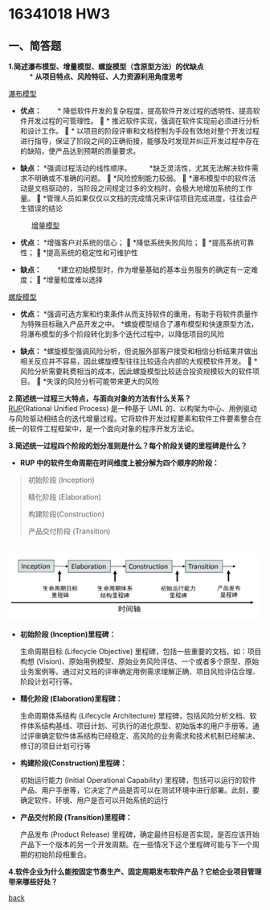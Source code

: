 ﻿---
layout: default
---
# 16341018 HW3

## 一、简答题
**1.简述瀑布模型、增量模型、螺旋模型（含原型方法）的优缺点**
　      
　　　* **从项目特点、风险特征、人力资源利用角度思考**
    
[瀑布模型]( https://en.wikipedia.org/wiki/Waterfall_model)
　 
* **优点：** 
　　* 降低软件开发的复杂程度，提高软件开发过程的透明性、提高软件开发过程的可管理性。
  * 推迟软件实现，强调在软件实现前必须进行分析和设计工作。
  * 以项目的阶段评审和文档控制为手段有效地对整个开发过程进行指导，保证了阶段之间的正确衔接，能够及时发现并纠正开发过程中存在的缺陷，使产品达到预期的质量要求。 

* **缺点：**
     *强调过程活动的线性顺序。
　　 *缺乏灵活性，尤其无法解决软件需求不明确或不准确的问题。
   *风险控制能力较弱。
   *瀑布模型中的软件活动是文档驱动的，当阶段之间规定过多的文档时，会极大地增加系统的工作量。
   *管理人员如果仅仅以文档的完成情况来评估项目完成进度，往往会产生错误的结论

　　　
[增量模型]( https://en.wikipedia.org/wiki/Iterative_and_incremental_development) 
 
* **优点：**
     *增强客户对系统的信心；
   *降低系统失败风险；
   *提高系统可靠性；
   *提高系统的稳定性和可维护性
      
* **缺点：**
　　*建立初始模型时，作为增量基础的基本业务服务的确定有一定难度；
  *增量粒度难以选择

[螺旋模型]( https://en.wikipedia.org/wiki/Spiral_model) 
  
* **优点：**
     *强调可选方案和约束条件从而支持软件的重用，有助于将软件质量作为特殊目标融入产品开发之中。
     *螺旋模型结合了瀑布模型和快速原型方法，将瀑布模型的多个阶段转化到多个迭代过程中，以降低项目的风险
           
* **缺点：**
     *螺旋模型强调风险分析，但说服外部客户接受和相信分析结果并做出相关反应并不容易，因此螺旋模型往往比较适合内部的大规模软件开发。
  *风险分析需要耗费相当的成本，因此螺旋模型比较适合投资规模较大的软件项目。
  *失误的风险分析可能带来更大的风险


**2.简述统一过程三大特点，与面向对象的方法有什么关系？**
　　
　　[RUP](https://en.wikipedia.org/wiki/Rational_Unified_Process)(Rational Unified Process) 是一种基于 UML 的、以构架为中心、用例驱动与风险驱动相结合的迭代增量过程。它将软件开发过程要素和软件工件要素整合在统一的软件工程框架中，是一个面向对象的程序开发方法论。
　

**3.简述统一过程四个阶段的划分准则是什么？每个阶段关键的里程碑是什么？**
　   
* **RUP 中的软件生命周期在时间维度上被分解为四个顺序的阶段：**

>初始阶段 (Inception)
>
>精化阶段 (Elaboration)
>
>构建阶段(Construction) 
>
>产品交付阶段 (Transition)
　
  
　 ![四个顺序的阶段]( image/phase.png)
　
　　
* **初始阶段 (Inception)里程碑：**

    生命周期目标 (Lifecycle Objective) 里程碑，包括一些重要的文档，如：项目构想 (Vision)、原始用例模型、原始业务风险评估、一个或者多个原型、原始业务案例等。通过对文档的评审确定用例需求理解正确、项目风险评估合理、阶段计划可行等。

* **精化阶段 (Elaboration)里程碑：**

    生命周期体系结构 (Lifecycle Architecture) 里程碑，包括风险分析文档、软件体系结构基线、项目计划、可执行的进化原型、初始版本的用户手册等。通过评审确定软件体系结构已经稳定、高风险的业务需求和技术机制已经解决、修订的项目计划可行等

* **构建阶段(Construction)里程碑：**

    初始运行能力 (Initial Operational Capability) 里程碑，包括可以运行的软件产品、用户手册等，它决定了产品是否可以在测试环境中进行部署。此刻，要确定软件、环境、用户是否可以开始系统的运行

* **产品交付阶段 (Transition)里程碑：**

    产品发布 (Product Release) 里程碑，确定最终目标是否实现，是否应该开始产品下一个版本的另一个开发周期。在一些情况下这个里程碑可能与下一个周期的初始阶段相重合。

**4.软件企业为什么能按固定节奏生产、固定周期发布软件产品？它给企业项目管理带来哪些好处？**

[back](./)

